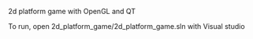 2d platform game with OpenGL and QT

To run, open 2d_platform_game/2d_platform_game.sln with Visual studio
